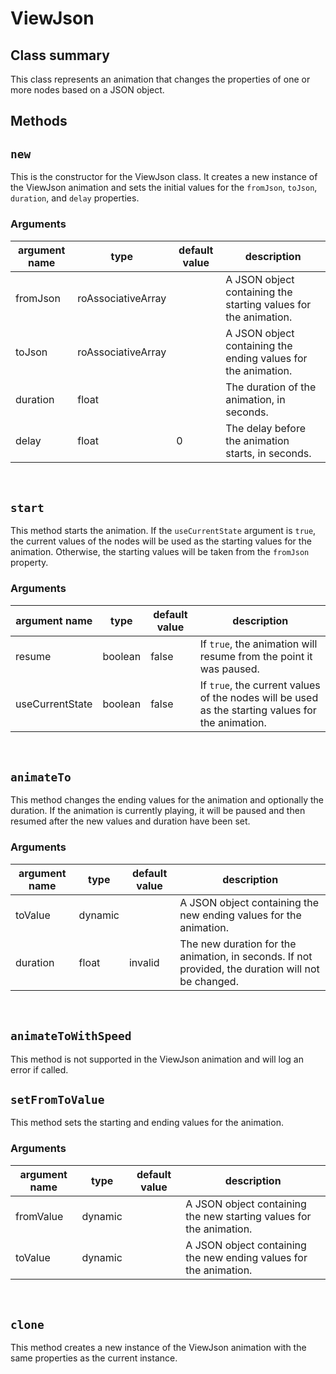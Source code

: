 # ViewJson

Class summary
-------------

This class represents an animation that changes the properties of one or more nodes based on a JSON object.


Methods
-------

## `new`
This is the constructor for the ViewJson class. It creates a new instance of the ViewJson animation and sets the initial values for the `fromJson`, `toJson`, `duration`, and `delay` properties.

### Arguments

| argument name | type               | default value | description                                                     |
|---------------|--------------------|---------------|-----------------------------------------------------------------|
| fromJson      | roAssociativeArray |               | A JSON object containing the starting values for the animation. |
| toJson        | roAssociativeArray |               | A JSON object containing the ending values for the animation.   |
| duration      | float              |               | The duration of the animation, in seconds.                      |
| delay         | float              | 0             | The delay before the animation starts, in seconds.              |

<br />

## `start`
This method starts the animation. If the `useCurrentState` argument is `true`, the current values of the nodes will be used as the starting values for the animation. Otherwise, the starting values will be taken from the `fromJson` property.

### Arguments

| argument name   | type    | default value | description                                                                                       |
|-----------------|---------|---------------|---------------------------------------------------------------------------------------------------|
| resume          | boolean | false         | If `true`, the animation will resume from the point it was paused.                                |
| useCurrentState | boolean | false         | If `true`, the current values of the nodes will be used as the starting values for the animation. |

<br />

## `animateTo`
This method changes the ending values for the animation and optionally the duration. If the animation is currently playing, it will be paused and then resumed after the new values and duration have been set.

### Arguments

| argument name | type    | default value | description                                                                                        |
|---------------|---------|---------------|----------------------------------------------------------------------------------------------------|
| toValue       | dynamic |               | A JSON object containing the new ending values for the animation.                                  |
| duration      | float   | invalid       | The new duration for the animation, in seconds. If not provided, the duration will not be changed. |

<br />

## `animateToWithSpeed`
This method is not supported in the ViewJson animation and will log an error if called.

## `setFromToValue`
This method sets the starting and ending values for the animation.

### Arguments
| argument name | type    | default value | description                                                         |
|---------------|---------|---------------|---------------------------------------------------------------------|
| fromValue     | dynamic |               | A JSON object containing the new starting values for the animation. |
| toValue       | dynamic |               | A JSON object containing the new ending values for the animation.   |

<br />

## `clone`
This method creates a new instance of the ViewJson animation with the same properties as the current instance.
